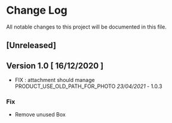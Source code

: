 # Change Log
All notable changes to this project will be documented in this file.

## [Unreleased]

## Version 1.0 [ 16/12/2020 ]

- FIX : attachment should manage PRODUCT_USE_OLD_PATH_FOR_PHOTO *23/04/2021* - 1.0.3

### Fix 

- Remove unused Box
